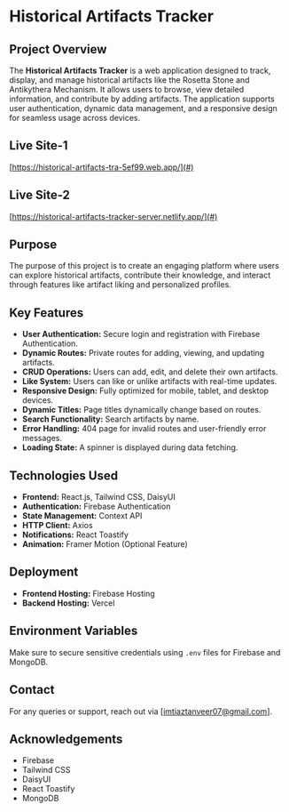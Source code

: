 # Historical Artifacts Tracker

## Project Overview
The **Historical Artifacts Tracker** is a web application designed to track, display, and manage historical artifacts like the Rosetta Stone and Antikythera Mechanism. It allows users to browse, view detailed information, and contribute by adding artifacts. The application supports user authentication, dynamic data management, and a responsive design for seamless usage across devices.

## Live Site-1
[https://historical-artifacts-tra-5ef99.web.app/](#)

## Live Site-2
[https://historical-artifacts-tracker-server.netlify.app/](#)


## Purpose
The purpose of this project is to create an engaging platform where users can explore historical artifacts, contribute their knowledge, and interact through features like artifact liking and personalized profiles.

## Key Features
- **User Authentication:** Secure login and registration with Firebase Authentication.
- **Dynamic Routes:** Private routes for adding, viewing, and updating artifacts.
- **CRUD Operations:** Users can add, edit, and delete their own artifacts.
- **Like System:** Users can like or unlike artifacts with real-time updates.
- **Responsive Design:** Fully optimized for mobile, tablet, and desktop devices.
- **Dynamic Titles:** Page titles dynamically change based on routes.
- **Search Functionality:** Search artifacts by name.
- **Error Handling:** 404 page for invalid routes and user-friendly error messages.
- **Loading State:** A spinner is displayed during data fetching.

## Technologies Used
- **Frontend:** React.js, Tailwind CSS, DaisyUI
- **Authentication:** Firebase Authentication
- **State Management:** Context API
- **HTTP Client:** Axios
- **Notifications:** React Toastify
- **Animation:** Framer Motion (Optional Feature)

## Deployment
- **Frontend Hosting:** Firebase Hosting
- **Backend Hosting:** Vercel

## Environment Variables
Make sure to secure sensitive credentials using `.env` files for Firebase and MongoDB.


## Contact
For any queries or support, reach out via [imtiaztanveer07@gmail.com].

## Acknowledgements
- Firebase
- Tailwind CSS
- DaisyUI
- React Toastify
- MongoDB



